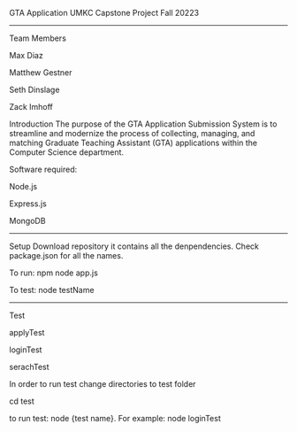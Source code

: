 GTA Application 
UMKC Capstone Project Fall 20223 
________________________________________________________________________________________________________________________________________________________________________________________________

Team Members

Max Diaz

Matthew Gestner

Seth Dinslage

Zack Imhoff

Introduction
The purpose of the GTA Application Submission System is to streamline and modernize the process of collecting, managing, and matching Graduate Teaching Assistant (GTA) applications within the Computer Science department.

Software required:

Node.js

Express.js

MongoDB

________________________________________________________________________________________________________________________________________________________________________________________________
Setup
Download repository it contains all the denpendencies. Check package.json for all the names.

To run: npm node app.js

To test: node testName
________________________________________________________________________________________________________________________________________________
Test

applyTest 

loginTest

serachTest

In order to run test change directories to test folder

cd  test

to run test: node {test name}. For example: node loginTest











